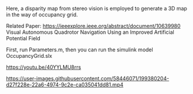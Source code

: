 Here, a disparity map from stereo vision is employed to generate a 3D map in the way of occupancy grid.

Related Paper: https://ieeexplore.ieee.org/abstract/document/10639980 Visual Autonomous Quadrotor Navigation Using an Improved Artificial Potential Field

First, run Parameters.m, then you can run the simulink model OccupancyGrid.slx

https://youtu.be/40YYLMU8rrs

https://user-images.githubusercontent.com/58446071/199380204-d27f228e-22a6-4974-9c2e-ca035041dd81.mp4

